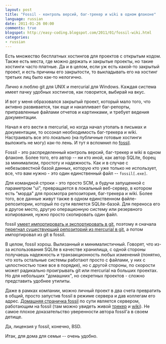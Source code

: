 ```yaml
---
layout: post
title: "Fossil - контроль версий, баг-трекер и wiki в одном флаконе"
language: russian
date: 2011-01-26 00:00
comments: true
blogspot: http://easy-coding.blogspot.com/2011/01/fossil-wiki.html
categories:
- russian
---
```

Есть множество бесплатных хостингов для проектов с открытым кодом. Также есть места, где можно держать и закрытые проекты, но такие хостинги часто платные. Да и в целом, если уж есть какой-то закрытый проект, и есть причины его закрытости, то выкладывать его на хостинг третьих лиц было как-то нелогично.

Лично я люблю git для UNIX и mercurial для Windows. Каждая система имеет пачку удобных хостингов, как говорится, выбирай на вкус.

И вот у меня образовался закрытый проект, который мало того, что активно развивается, так еще и накапливает баг-репорты, приправленные файлами отчетов и картинками, и требует ведения документации.

Начал я его вести в mercurial, но когда начал утопать в письмах и документации, то осознал необходимость баг-трекера и wiki. Настраивать все это локально (на публичные готовые хостинги выложить не могу) как-то лень. И тут я вспомнил по [fossil][].

[fossil]: http://www.fossil-scm.org/

Fossil - это распределенный контроль версий, баг-трекер и wiki в одном флаконе. Более того, его автор -- ни кто иной, как автор SQLite, борец за минимализм, простоту и надежность. Как и в случае с небезызвестной базой данных, которую кто уже только не использует, все, что вам нужно - это один единственный файл -- `fossil[.exe]`.

Для командной строки - это просто SCM, а будучи запущенной с параметром "ui", превращается в локальный веб-сервер, в котором есть "морда" для просмотра репозитория, баг-трекера и wiki. Более того, все данные живут также в одном единственном файле-репозитории, который по сути является SQLite-базой. Для переноса его в другое место, другую операционную систему или резервного копирования, нужно просто скопировать один файл.

fossil [умеет импортировать и экспортировать в git][inout], поэтому я сначала [перегнал существующий репозиторий из mercurial в git][hg-git], а потом импортировал из git в fossil.

[inout]: http://www.fossil-scm.org/index.html/doc/trunk/www/inout.wiki
[hg-git]: http://hivelogic.com/articles/converting-from-mercurial-to-git

В целом, fossil хорош. Вылизанный и минималистичный. Говорят, что из-за использования SQLite в качестве хранилища, с одной стороны получаешь надежность и транзакционность любых изменений (понятно, что хоть остальные системы работают просто с файлами, у них с целостностью тоже все в порядке), но с другой стороны, по скорости может радикально проигрывать git или mercurial на больших проектах. Но для небольших "домашних", но секретных проектов - сложно представить удобнее утилиты.

Даже в рамках компании, можно личный проект в два счета превратить в общий, просто запустив fossil в режиме сервера и дав коллегам его адрес. [Домашняя страничка fossil][fossil] по сути является сервером, работающим на fossil (там можно увидеть живой [трекер][] и [wiki][]). Не самое плохое доказательство уверенности автора fossil'а в своем детище.

[трекер]: http://www.fossil-scm.org/index.html/rptview?rn=1
[wiki]: http://www.fossil-scm.org/index.html/wiki?name=Fossil

Да, лицензия у fossil, конечно, BSD.

Итак, для дома для семьи -- очень удобно.

